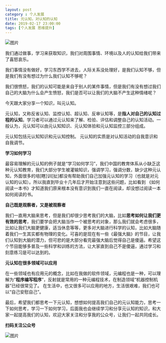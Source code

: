 ```yaml
---
layout: post
category : 个人发展
title: 元认知，对认知的认知
date: 2019-02-17 23:00:00
tags: [个人发展 思维提升]
---
```





![图片](https://cdn.jsdelivr.net/gh/wangdeshui/blogpics@master/weixinyuanrenzhi.png)



我们通过做事，学习来获取知识，我们对周围事情、环境以及人的认知给我们带来了喜怒哀乐。

我们事情没有做好，学习东西学不进去，人际关系没处理好，是我们认知不够，但是我们有没有想过为什么我们认知不够呢？

我们很愤怒，我们的认知可能是来自于别人的某件事情，但是我们有没有想过我们自己的大脑为什么会产生愤怒，我们是否可以让我们的大脑不产生这种情绪呢？

今天跟大家分享一个知识，叫元认知。

元认知，又称反省认知、监控认知、超认知、反审认知等，是**指人对自己的认知过程的认知**。学习者可以通过元认知来了解、检验、评估和调整自己的认知活动。一般认为，元认知可以由元认知知识、元认知体验和元认知监控三部分组成。

元认知包括元认知知识和元认知控制。 元认知的实质是对认知活动的自我意识和自我调节。

**学习如何学习**

最容易理解的元认知的例子就是“学习如何学习”，我们中国的教育体系从小缺乏这种元认知教育，我们大部分学生被灌输知识，强调学习，强调分数，缺少这种元认知，外面很多的培[瞎]训[扯]都没有帮助我们自己加强元认知的学习（也就是对元认知的认知）。所以我直到毕业十几年后才开始注意到这些问题，比如看到 《如何阅读一本书》才知道我们原来根本没有意识到我们一直在阅读，却没想过阅读一本如何阅读的书。

**自己既是观察者，又是被观察者**

我们一直用大脑来思考，但是我们却很少思考我们的大脑，比如**思考如何让我们更有效的思考**，我们要学会把大脑当作一个被思考的对象，那么我们就会考虑很多，比如让我们大脑更健康，适当休息等等，更多对大脑进行科学的认知，比如大脑随着我们一生其实都有物理的变化。可喜的是现在有一些《最强大脑》的节目，让我们认知到大脑的潜力，但可悲的是大部分看完最强大脑后觉得自己是傻逼。希望这个节目能够多普及一些科学和训练的方法，让大家直到自己不是傻逼，通过学习和刻意练习是可以达到的。

**元认知在很多领域可以应用**

在一些领域也有应用元的概念，比如在我做的软件领域，元编程也是一种，可以理解为“**程序编写程序**”，反射就是常用的一种元编程技术，在制造领域“机器控制机器”已经很常见了。 在生活中，也又很多可以应用的地方，生活很艰难，我们也可以“自己安慰自己”。

最后，希望我们都思考一下元认知，想想如何提高我们自己的元认知能力，思考一下如何思考，学习一下如何学习，后面我也会继续学习和分享元认知的知识，和大家一起提高我们的认知，欢迎大家关注和分享我的公众号，让我们一起共同成长。

**扫码关注公众号**

![图片](https://cdn.jsdelivr.net/gh/wangdeshui/blogpics@master/weixinmeQRCode.png)